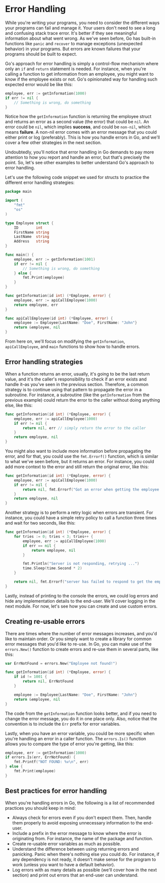 # Error Handling
While you're writing your programs, you need to consider the different ways your programs can fail and manage it. Your users don't need to see a long and confusing stack trace error. It's better if they see meaningful information about what went wrong. As we've seen before, Go has built-in functions like `panic` and `recover` to manage exceptions (unexpected behavior) in your programs. But errors are known failures that your programs should be built to expect.

Go's approach for error handling is simply a control-flow mechanism where only an `if` and `return` statement is needed. For instance, when you're calling a function to get information from an employee, you might want to know if the employee exists or not. Go's opinionated way for handling such expected error would be like this:

```go
employee, err := getInformation(1000)
if err != nil {
    // Something is wrong, do something
}
```

Notice how the `getInformation` function is returning the employee struct and returns an error as a second value (the error) that could be `nil`. An error could be `nil`, which implies **success**, and could be `non-nil`, which means **failure**. A non-nil error comes with an error message that you could either print or log (preferably). This is how you handle errors in Go, and we'll cover a few other strategies in the next section.

Undoubtedly, you'll notice that error handling in Go demands to pay more attention to how you report and handle an error, but that's precisely the point. So, let's see other examples to better understand Go's approach to error handling.

Let's use the following code snippet we used for structs to practice the different error handling strategies:

```go
package main

import (
    "fmt"
    "os"
)

type Employee struct {
    ID        int
    FirstName string
    LastName  string
    Address   string
}

func main() {
    employee, err := getInformation(1001)
    if err != nil {
        // Something is wrong, do something
    } else {
        fmt.Print(employee)
    }
}

func getInformation(id int) (*Employee, error) {
    employee, err := apiCallEmployee(1000)
    return employee, err
}

func apiCallEmployee(id int) (*Employee, error) {
    employee := Employee{LastName: "Doe", FirstName: "John"}
    return &employee, nil
}
```

From here on, we'll focus on modifying the `getInformation`, `apiCallEmployee`, and `main` functions to show how to handle errors.

## Error handling strategies

When a function returns an error, usually, it's going to be the last return value, and it's the caller's responsibility to check if an error exists and handle it–as you've seen in the previous section. Therefore, a common strategy is to continue using that pattern to propagate the error in a subroutine. For instance, a subroutine (like the `getInformation` from the previous example) could return the error to the caller without doing anything else, like this:

```go
func getInformation(id int) (*Employee, error) {
    employee, err := apiCallEmployee(1000)
    if err != nil {
        return nil, err // simply return the error to the caller
    }
    return employee, nil
}
```

You might also want to include more information before propagating the error, and for that, you could use the `fmt.Errorf()` function, which is similar to what we've seen before, but it returns an error. For instance, you could add more context to the error and still return the original error, like this:

```go
func getInformation(id int) (*Employee, error) {
    employee, err := apiCallEmployee(1000)
    if err != nil {
        return nil, fmt.Errorf("Got an error when getting the employee information: %v", err)
    }
    return employee, nil
}
```

Another strategy is to perform a retry logic when errors are transient. For instance, you could have a simple retry policy to call a function three times and wait for two seconds, like this:

```go
func getInformation(id int) (*Employee, error) {
    for tries := 0; tries < 3; tries++ {
        employee, err := apiCallEmployee(1000)
        if err == nil {
            return employee, nil
        }

        fmt.Println("Server is not responding, retrying ...")
        time.Sleep(time.Second * 2)
    }

    return nil, fmt.Errorf("server has failed to respond to get the employee information")
}
```

Lastly, instead of printing to the console the errors, we could log errors and hide any implementation details to the end-user. We'll cover logging in the next module. For now, let's see how you can create and use custom errors.

## Creating re-usable errors

There are times where the number of error messages increases, and you'd like to maintain order. Or you simply want to create a library for common error messages that you'd like to re-use. In Go, you can make use of the `errors.New()` function to create errors and re-use them in several parts, like this:

```go
var ErrNotFound = errors.New("Employee not found!")

func getInformation(id int) (*Employee, error) {
    if id != 1001 {
        return nil, ErrNotFound
    }

    employee := Employee{LastName: "Doe", FirstName: "John"}
    return &employee, nil
}
```

The code from the `getInformation` function looks better, and if you need to change the error message, you do it in one place only. Also, notice that the convention is to include the `Err` prefix for error variables.

Lastly, when you have an error variable, you could be more specific when you're handling an error in a caller function. The `errors.Is()` function allows you to compare the type of error you're getting, like this:

```go
employee, err := getInformation(1000)
if errors.Is(err, ErrNotFound) {
    fmt.Printf("NOT FOUND: %v\n", err)
} else {
    fmt.Print(employee)
}
```

## Best practices for error handling

When you're handling errors in Go, the following is a list of recommended practices you should keep in mind:

- Always check for errors even if you don't expect them. Then, handle them properly to avoid exposing unnecessary information to the end-user.
- Include a prefix in the error message to know where the error is originating from. For instance, the name of the package and function.
- Create re-usable error variables as much as possible.
- Understand the difference between using returning errors and panicking. Panic when there's nothing else you could do. For instance, if any dependency is not ready, it doesn't make sense for the program to work (unless you want to have a default behavior).
- Log errors with as many details as possible (we'll cover how in the next section) and print out errors that an end-user can understand.
